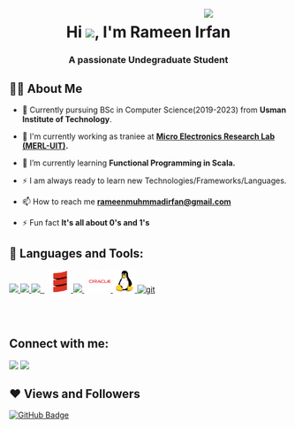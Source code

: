 <a href="#" ><img width="30%" height="auto"  src="https://creazilla-store.fra1.digitaloceanspaces.com/cliparts/32982/business-woman-laptop-computer-clipart-md.png" height="175px" align="right"/></a>

<h1 align="center">Hi <img src="https://raw.githubusercontent.com/MartinHeinz/MartinHeinz/master/wave.gif" width="30px">, I'm Rameen Irfan</h1>
<h3 align="center">A passionate Undegraduate Student</h3>

## 🙋‍♂️ About Me

- 👷 Currently pursuing BSc in Computer Science(2019-2023) from **Usman Institute of Technology**.
- 💼 I'm currently working as traniee at **[Micro Electronics Research Lab (MERL-UIT)](https://github.com/merledu).**
- 🌱 I’m currently learning **Functional Programming in Scala.**

- ⚡ I am always ready to learn new Technologies/Frameworks/Languages.



- 📫 How to reach me **rameenmuhmmadirfan@gmail.com**

- ⚡ Fun fact **It's all about 0's and 1's**

## 🚀 Languages and Tools:

<p align="left"> 
   <a href="https://www.w3.org/html/" target="_blank"> <img src="https://img.icons8.com/color/48/000000/html-5.png"/> </a> 
    <a href="https://www.w3schools.com/css/" target="_blank"> <img src="https://img.icons8.com/color/48/000000/css3.png"/> </a><a href="https://www.python.org" target="_blank"> <img src="https://img.icons8.com/color/48/000000/python.png"/> </a> 
    <a style="padding-right:8px;" href="https://nodejs.org" target="_blank"> <img src=""/> </a> 
    <a href="https://www.scala-lang.org" target="_blank"> <img src="https://raw.githubusercontent.com/devicons/devicon/master/icons/scala/scala-original.svg" alt="scala" width="40" height="40"/> </a>
    <a style="padding-right:8px;" href="https://www.mysql.com/" target="_blank"> <img src="https://img.icons8.com/fluent/50/000000/mysql-logo.png"/> </a><a href="https://www.oracle.com/" target="_blank"> <img src="https://raw.githubusercontent.com/devicons/devicon/master/icons/oracle/oracle-original.svg" alt="oracle" width="40" height="40"/> </a> <a href="https://www.linux.org/" target="_blank"> <img src="https://raw.githubusercontent.com/devicons/devicon/master/icons/linux/linux-original.svg" alt="linux" width="40" height="40"/> </a><a href="https://git-scm.com/" target="_blank"> <img src="https://www.vectorlogo.zone/logos/git-scm/git-scm-icon.svg" alt="git" width="40" height="40"/> </a> 
</p>


<br/>


<br/>

## Connect with me:

<p align="left">

<a href = "https://www.linkedin.com/in/rameen-irfan-972142216/"><img src="https://img.icons8.com/fluent/48/000000/linkedin.png"/></a>
<a href = "https://www.instagram.com/rameen_irfann/"><img src="https://img.icons8.com/fluent/48/000000/instagram-new.png"/></a>

</p>


## ❤ Views and Followers


<a href="https://github.com/rameenirfan?tab=followers"><img src="https://img.shields.io/github/followers/rameenirfan?label=Followers&style=social" alt="GitHub Badge"></a>



